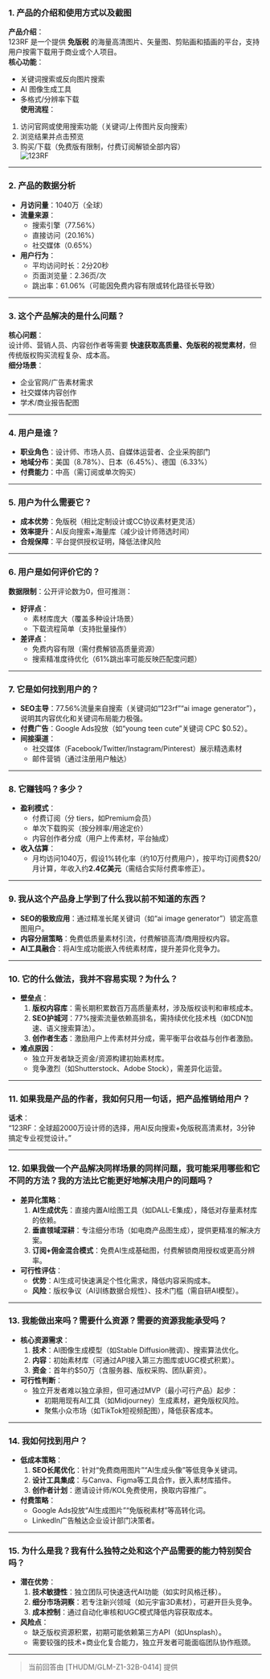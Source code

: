 
### 1. 产品的介绍和使用方式以及截图  
**产品介绍**：  
123RF 是一个提供 **免版税** 的海量高清图片、矢量图、剪贴画和插画的平台，支持用户按需下载用于商业或个人项目。  
**核心功能**：  
- 关键词搜索或反向图片搜索  
- AI 图像生成工具  
- 多格式/分辨率下载  
**使用流程**：  
1. 访问官网或使用搜索功能（关键词/上传图片反向搜索）  
2. 浏览结果并点击预览  
3. 购买/下载（免费版有限制，付费订阅解锁全部内容）  
![123RF](https://cdn-images.toolify.ai/168684700829131754.jpg)  

---

### 2. 产品的数据分析  
- **月访问量**：1040万（全球）  
- **流量来源**：  
  - 搜索引擎（77.56%）  
  - 直接访问（20.16%）  
  - 社交媒体（0.65%）  
- **用户行为**：  
  - 平均访问时长：2分20秒  
  - 页面浏览量：2.36页/次  
  - 跳出率：61.06%（可能因免费内容有限或转化路径长导致）  

---

### 3. 这个产品解决的是什么问题？  
**核心问题**：  
设计师、营销人员、内容创作者等需要 **快速获取高质量、免版税的视觉素材**，但传统版权购买流程复杂、成本高。  
**细分场景**：  
- 企业官网/广告素材需求  
- 社交媒体内容创作  
- 学术/商业报告配图  

---

### 4. 用户是谁？  
- **职业角色**：设计师、市场人员、自媒体运营者、企业采购部门  
- **地域分布**：美国（8.78%）、日本（6.45%）、德国（6.33%）  
- **付费能力**：中高（需订阅或单次购买）  

---

### 5. 用户为什么需要它？  
- **成本优势**：免版税（相比定制设计或CC协议素材更灵活）  
- **效率提升**：AI反向搜索+海量库（减少设计师筛选时间）  
- **合规保障**：平台提供授权证明，降低法律风险  

---

### 6. 用户是如何评价它的？  
**数据限制**：公开评论数为0，但可推测：  
- **好评点**：  
  - 素材库庞大（覆盖多种设计场景）  
  - 下载流程简单（支持批量操作）  
- **差评点**：  
  - 免费内容有限（需付费解锁高质量资源）  
  - 搜索精准度待优化（61%跳出率可能反映匹配度问题）  

---

### 7. 它是如何找到用户的？  
- **SEO主导**：77.56%流量来自搜索（关键词如“123rf”“ai image generator”），说明其内容优化和关键词布局能力极强。  
- **付费广告**：Google Ads投放（如“young teen cute”关键词 CPC $0.52）。  
- **间接渠道**：  
  - 社交媒体（Facebook/Twitter/Instagram/Pinterest）展示精选素材  
  - 邮件营销（通过注册用户触达）  

---

### 8. 它赚钱吗？多少？  
- **盈利模式**：  
  - 付费订阅（分 tiers，如Premium会员）  
  - 单次下载购买（按分辨率/用途定价）  
  - 内容创作者分成（用户上传素材，平台抽成）  
- **收入估算**：  
  - 月均访问1040万，假设1%转化率（约10万付费用户），按平均订阅费$20/月计算，年收入约**2.4亿美元**（需结合实际付费率修正）。  

---

### 9. 我从这个产品身上学到了什么我以前不知道的东西？  
- **SEO的极致应用**：通过精准长尾关键词（如“ai image generator”）锁定高意图用户。  
- **内容分层策略**：免费低质量素材引流，付费解锁高清/商用授权内容。  
- **AI工具融合**：将AI生成功能嵌入传统素材库，提升差异化竞争力。  

---

### 10. 它的什么做法，我并不容易实现？为什么？  
- **壁垒点**：  
  1. **版权内容库**：需长期积累数百万高质量素材，涉及版权谈判和审核成本。  
  2. **SEO护城河**：77%搜索流量依赖高排名，需持续优化技术栈（如CDN加速、语义搜索算法）。  
  3. **创作者生态**：激励用户上传素材并分成，需平衡平台收益与创作者激励。  
- **难点原因**：  
  - 独立开发者缺乏资金/资源构建初始素材库。  
  - 竞争激烈（如Shutterstock、Adobe Stock），需差异化运营。  

---

### 11. 如果我是产品的作者，我如何只用一句话，把产品推销给用户？  
**话术**：  
“123RF：全球超2000万设计师的选择，用AI反向搜索+免版税高清素材，3分钟搞定专业视觉设计。”  

---

### 12. 如果我做一个产品解决同样场景的同样问题，我可能采用哪些和它不同的方法？我的方法比它能更好地解决用户的问题吗？  
- **差异化策略**：  
  1. **AI生成优先**：直接内置AI绘图工具（如DALL-E集成），降低对存量素材库的依赖。  
  2. **垂直领域深耕**：专注细分市场（如电商产品图生成），提供更精准的解决方案。  
  3. **订阅+佣金混合模式**：免费AI生成基础图，付费解锁商用授权或更高分辨率。  
- **可行性评估**：  
  - **优势**：AI生成可快速满足个性化需求，降低内容采购成本。  
  - **风险**：版权争议（AI训练数据合规性）、技术门槛（需自研AI模型）。  

---

### 13. 我能做出来吗？需要什么资源？需要的资源我能承受吗？  
- **核心资源需求**：  
  1. **技术**：AI图像生成模型（如Stable Diffusion微调）、搜索算法优化。  
  2. **内容**：初始素材库（可通过API接入第三方图库或UGC模式积累）。  
  3. **资金**：首年约$50万（含服务器、版权采购、团队薪资）。  
- **可行性判断**：  
  - 独立开发者难以独立承担，但可通过MVP（最小可行产品）起步：  
    - 初期用现有AI工具（如Midjourney）生成素材，避免版权风险。  
    - 聚焦小众市场（如TikTok短视频配图），降低获客成本。  

---

### 14. 我如何找到用户？  
- **低成本策略**：  
  1. **SEO长尾优化**：针对“免费商用图片”“AI生成头像”等低竞争关键词。  
  2. **设计工具集成**：与Canva、Figma等工具合作，嵌入素材库插件。  
  3. **创作者计划**：邀请设计师/KOL免费使用，换取内容推广。  
- **付费策略**：  
  - Google Ads投放“AI生成图片”“免版税素材”等高转化词。  
  - LinkedIn广告触达企业设计部门决策者。  

---

### 15. 为什么是我？我有什么独特之处和这个产品需要的能力特别契合吗？  
- **潜在优势**：  
  1. **技术敏捷性**：独立团队可快速迭代AI功能（如实时风格迁移）。  
  2. **细分市场洞察**：若专注新兴领域（如元宇宙3D素材），可避开巨头竞争。  
  3. **成本控制**：通过自动化审核和UGC模式降低内容获取成本。  
- **风险点**：  
  - 缺乏版权资源积累，初期可能依赖第三方API（如Unsplash）。  
  - 需要较强的技术+商业化复合能力，独立开发者可能面临团队协作瓶颈。  

---

> 当前回答由 [THUDM/GLM-Z1-32B-0414] 提供